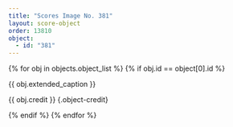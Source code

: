 ```yaml
---
title: "Scores Image No. 381"
layout: score-object
order: 13810
object:
  - id: "381"
---
```


{% for obj in objects.object_list %}
{% if obj.id == object[0].id %}

{{ obj.extended_caption }}

{{ obj.credit }} {.object-credit}

{% endif %}
{% endfor %}

